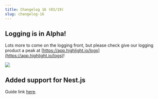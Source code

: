 ```yaml
---
title: Changelog 16 (03/19)
slug: changelog-16
---
```


## Logging is in Alpha!

Lots more to come on the logging front, but please check give our logging product a peak at [https://app.highlight.io/logs](https://app.highlight.io/logs)!

![](/images/logging.png)

## Added support for Nest.js

Guide link [here](https://www.highlight.io/docs/getting-started/backend-sdk/js/nestjs).
